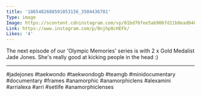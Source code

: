 ```yaml
---
title: '1865482688591053156_3504436781'
Type: image
Image: https://scontent.cdninstagram.com/vp/01bd78fee5ab906fd11b0ead048b1c1e/5C366461/t51.2885-15/sh0.08/e35/s640x640/40500133_2145106965739257_8416469805806967373_n.jpg
Link: https://www.instagram.com/p/Bnjhp8cHEFk/
Likes: '4'
---
```


The next episode of our 'Olympic Memories' series is with 2 x Gold Medalist Jade Jones. She's really good at kicking people in the head :)
______________________________
#jadejones #taekwondo #taekwondogb #teamgb #minidocumentary #documentary #frames #anamorphic #anamorphiclens #alexamini #arrialexa #arri #setlife #anamorphiclenses